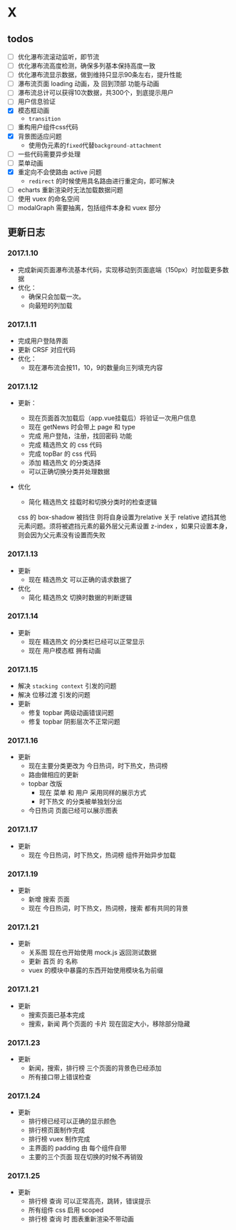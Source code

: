 # X

## todos

- [ ] 优化瀑布流滚动监听，即节流
- [ ] 优化瀑布流高度检测，确保多列基本保持高度一致
- [ ] 优化瀑布流显示数据，做到维持只显示90条左右，提升性能
- [ ] 瀑布流页面 loading 动画，及 回到顶部 功能与动画
- [ ] 瀑布流总计可以获得10次数据，共300个，到底提示用户
- [ ] 用户信息验证
- [X] 模态框动画
  - `transition`
- [ ] 重构用户组件css代码
- [X] 背景图适应问题
  - 使用伪元素的`fixed`代替`background-attachment`
- [ ] 一些代码需要异步处理
- [ ] 菜单动画
- [X] 重定向不会使路由 active 问题
  - `redirect` 的时候使用具名路由进行重定向，即可解决
- [ ] echarts 重新渲染时无法加载数据问题
- [ ] 使用 vuex 的命名空间
- [ ] modalGraph 需要抽离，包括组件本身和 vuex 部分

## 更新日志

### 2017.1.10

- 完成新闻页面瀑布流基本代码，实现移动到页面底端（150px）时加载更多数据
- 优化：
    - 确保只会加载一次。
    - 向最短的列加载

### 2017.1.11

- 完成用户登陆界面
- 更新 CRSF 对应代码
- 优化：
  - 现在瀑布流会按11，10，9的数量向三列填充内容

### 2017.1.12

- 更新：
  - 现在页面首次加载后（app.vue挂载后）将验证一次用户信息
  - 现在 getNews 时会带上 page 和 type
  - 完成 用户登陆，注册，找回密码 功能
  - 完成 精选热文 的 css 代码
  - 完成 topBar 的 css 代码
  - 添加 精选热文 的分类选择
  - 可以正确切换分类并处理数据
- 优化
  - 简化 精选热文 挂载时和切换分类时的检查逻辑

  css 的 box-shadow 被挡住 则将自身设置为relative
  关于 relative 遮挡其他元素问题。须将被遮挡元素的最外层父元素设置 z-index ，如果只设置本身，则会因为父元素没有设置而失败

### 2017.1.13

- 更新
  - 现在 精选热文 可以正确的请求数据了
- 优化
  - 简化 精选热文 切换时数据的判断逻辑

### 2017.1.14

- 更新
  - 现在 精选热文 的分类栏已经可以正常显示
  - 现在 用户模态框 拥有动画

### 2017.1.15

- 解决 `stacking context` 引发的问题
- 解决 位移过渡 引发的问题
- 更新
  - 修复 topbar 两级动画错误问题
  - 修复 topbar 阴影层次不正常问题

### 2017.1.16

- 更新
  - 现在主要分类更改为 今日热词，时下热文，热词榜
  - 路由做相应的更新
  - topbar 改版
    - 现在 菜单 和 用户 采用同样的展示方式
    - 时下热文 的分类被单独划分出
  - 今日热词 页面已经可以展示图表

### 2017.1.17

- 更新
  - 现在 今日热词，时下热文，热词榜 组件开始异步加载

### 2017.1.19

- 更新
  - 新增 搜索 页面
  - 现在 今日热词，时下热文，热词榜，搜索 都有共同的背景

### 2017.1.21

- 更新
  - 关系图 现在也开始使用 mock.js 返回测试数据
  - 更新 首页 的 名称
  - vuex 的模块中暴露的东西开始使用模块名为前缀

### 2017.1.21

- 更新
  - 搜索页面已基本完成
  - 搜索，新闻 两个页面的 卡片 现在固定大小，移除部分隐藏

### 2017.1.23

- 更新
  - 新闻，搜索，排行榜 三个页面的背景色已经添加
  - 所有接口带上错误检查

### 2017.1.24

- 更新
  - 排行榜已经可以正确的显示颜色
  - 排行榜页面制作完成
  - 排行榜 vuex 制作完成
  - 主界面的 padding 由 每个组件自带
  - 主要的三个页面 现在切换的时候不再销毁

### 2017.1.25

- 更新
  - 排行榜 查询 可以正常高亮，跳转，错误提示
  - 所有组件 css 启用 scoped
  - 排行榜 查询 时 图表重新渲染不带动画
